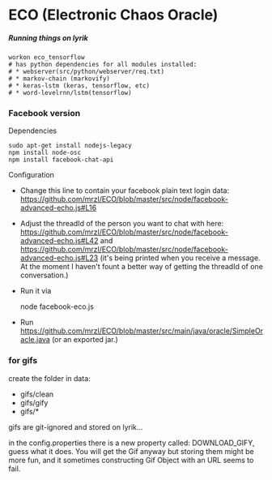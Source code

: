 # ECO (Electronic Chaos Oracle)

##### Running things on lyrik

    workon eco_tensorflow
    # has python dependencies for all modules installed: 
    # * webserver(src/python/webserver/req.txt)
    # * markov-chain (markovify)
    # * keras-lstm (keras, tensorflow, etc)
    # * word-levelrnn/lstm(tensorflow)
    
    

### Facebook version

Dependencies

    sudo apt-get install nodejs-legacy
    npm install node-osc
    npm install facebook-chat-api

Configuration

- Change this line to contain your facebook plain text login data: https://github.com/mrzl/ECO/blob/master/src/node/facebook-advanced-echo.js#L16
- Adjust the threadId of the person you want to chat with here: https://github.com/mrzl/ECO/blob/master/src/node/facebook-advanced-echo.js#L42 and https://github.com/mrzl/ECO/blob/master/src/node/facebook-advanced-echo.js#L23 (it's being printed when you receive a message. At the moment I haven't fount a better way of getting the threadId of one conversation.)
- Run it via 

    node facebook-eco.js


- Run https://github.com/mrzl/ECO/blob/master/src/main/java/oracle/SimpleOracle.java (or an exported jar.)


### for gifs
create the folder in data:
- gifs/clean
- gifs/gify
- gifs/*

gifs are git-ignored and stored on lyrik...

in the config.properties there is a new property called:
DOWNLOAD_GIFY, guess what it does.
You will get the Gif anyway but storing them might be more fun, and it sometimes constructing Gif Object
with an URL seems to fail.
